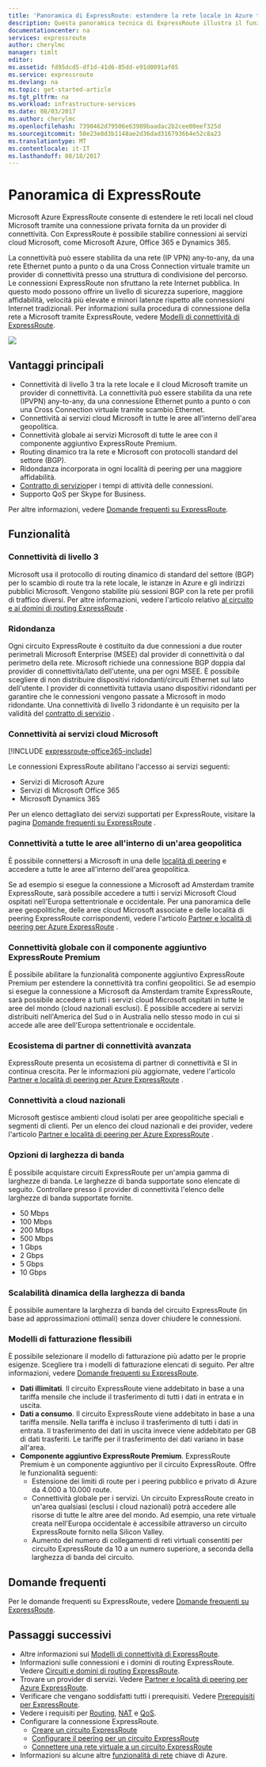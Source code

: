 ```yaml
---
title: 'Panoramica di ExpressRoute: estendere la rete locale in Azure tramite una connessione privata | Microsoft Docs'
description: Questa panoramica tecnica di ExpressRoute illustra il funzionamento di una connessione ExpressRoute per l'estensione della rete locale in Azure tramite una connessione privata.
documentationcenter: na
services: expressroute
author: cherylmc
manager: timlt
editor: 
ms.assetid: fd95dcd5-df1d-41d6-85dd-e91d0091af05
ms.service: expressroute
ms.devlang: na
ms.topic: get-started-article
ms.tgt_pltfrm: na
ms.workload: infrastructure-services
ms.date: 08/03/2017
ms.author: cherylmc
ms.openlocfilehash: 7390462d79506e63989baadac2b2cee00eef325d
ms.sourcegitcommit: 50e23e8d3b1148ae2d36dad3167936b4e52c8a23
ms.translationtype: MT
ms.contentlocale: it-IT
ms.lasthandoff: 08/18/2017
---
```

# <a name="expressroute-overview"></a>Panoramica di ExpressRoute
Microsoft Azure ExpressRoute consente di estendere le reti locali nel cloud Microsoft tramite una connessione privata fornita da un provider di connettività. Con ExpressRoute è possibile stabilire connessioni ai servizi cloud Microsoft, come Microsoft Azure, Office 365 e Dynamics 365.

La connettività può essere stabilita da una rete (IP VPN) any-to-any, da una rete Ethernet punto a punto o da una Cross Connection virtuale tramite un provider di connettività presso una struttura di condivisione del percorso. Le connessioni ExpressRoute non sfruttano la rete Internet pubblica. In questo modo possono offrire un livello di sicurezza superiore, maggiore affidabilità, velocità più elevate e minori latenze rispetto alle connessioni Internet tradizionali. Per informazioni sulla procedura di connessione della rete a Microsoft tramite ExpressRoute, vedere [Modelli di connettività di ExpressRoute](expressroute-connectivity-models.md).

![](./media/expressroute-introduction/expressroute-connection-overview.png)

## <a name="key-benefits"></a>Vantaggi principali

* Connettività di livello 3 tra la rete locale e il cloud Microsoft tramite un provider di connettività. La connettività può essere stabilita da una rete (IPVPN) any-to-any, da una connessione Ethernet punto a punto o con una Cross Connection virtuale tramite scambio Ethernet.
* Connettività ai servizi cloud Microsoft in tutte le aree all'interno dell'area geopolitica.
* Connettività globale ai servizi Microsoft di tutte le aree con il componente aggiuntivo ExpressRoute Premium.
* Routing dinamico tra la rete e Microsoft con protocolli standard del settore (BGP).
* Ridondanza incorporata in ogni località di peering per una maggiore affidabilità.
* [Contratto di servizio](https://azure.microsoft.com/support/legal/sla/)per i tempi di attività delle connessioni.
* Supporto QoS per Skype for Business.

Per altre informazioni, vedere [Domande frequenti su ExpressRoute](expressroute-faqs.md).

## <a name="features"></a>Funzionalità

### <a name="layer-3-connectivity"></a>Connettività di livello 3
Microsoft usa il protocollo di routing dinamico di standard del settore (BGP) per lo scambio di route tra la rete locale, le istanze in Azure e gli indirizzi pubblici Microsoft.  Vengono stabilite più sessioni BGP con la rete per profili di traffico diversi. Per altre informazioni, vedere l'articolo relativo [al circuito e ai domini di routing ExpressRoute](expressroute-circuit-peerings.md) .

### <a name="redundancy"></a>Ridondanza
Ogni circuito ExpressRoute è costituito da due connessioni a due router perimetrali Microsoft Enterprise (MSEE) dal provider di connettività o dal perimetro della rete. Microsoft richiede una connessione BGP doppia dal provider di connettività/lato dell'utente, una per ogni MSEE. È possibile scegliere di non distribuire dispositivi ridondanti/circuiti Ethernet sul lato dell'utente. I provider di connettività tuttavia usano dispositivi ridondanti per garantire che le connessioni vengono passate a Microsoft in modo ridondante. Una connettività di livello 3 ridondante è un requisito per la validità del [contratto di servizio](https://azure.microsoft.com/support/legal/sla/) .

### <a name="connectivity-to-microsoft-cloud-services"></a>Connettività ai servizi cloud Microsoft
[!INCLUDE [expressroute-office365-include](../../includes/expressroute-office365-include.md)]

Le connessioni ExpressRoute abilitano l'accesso ai servizi seguenti:

* Servizi di Microsoft Azure
* Servizi di Microsoft Office 365
* Microsoft Dynamics 365

Per un elenco dettagliato dei servizi supportati per ExpressRoute, visitare la pagina [Domande frequenti su ExpressRoute](expressroute-faqs.md) .

### <a name="connectivity-to-all-regions-within-a-geopolitical-region"></a>Connettività a tutte le aree all'interno di un'area geopolitica
È possibile connettersi a Microsoft in una delle [località di peering](expressroute-locations.md) e accedere a tutte le aree all'interno dell'area geopolitica. 

Se ad esempio si esegue la connessione a Microsoft ad Amsterdam tramite ExpressRoute, sarà possibile accedere a tutti i servizi Microsoft Cloud ospitati nell'Europa settentrionale e occidentale. Per una panoramica delle aree geopolitiche, delle aree cloud Microsoft associate e delle località di peering ExpressRoute corrispondenti, vedere l'articolo [Partner e località di peering per Azure ExpressRoute](expressroute-locations.md) .

### <a name="global-connectivity-with-expressroute-premium-add-on"></a>Connettività globale con il componente aggiuntivo ExpressRoute Premium
È possibile abilitare la funzionalità componente aggiuntivo ExpressRoute Premium per estendere la connettività tra confini geopolitici. Se ad esempio si esegue la connessione a Microsoft da Amsterdam tramite ExpressRoute, sarà possibile accedere a tutti i servizi cloud Microsoft ospitati in tutte le aree del mondo (cloud nazionali esclusi). È possibile accedere ai servizi distribuiti nell'America del Sud o in Australia nello stesso modo in cui si accede alle aree dell'Europa settentrionale e occidentale.

### <a name="rich-connectivity-partner-ecosystem"></a>Ecosistema di partner di connettività avanzata
ExpressRoute presenta un ecosistema di partner di connettività e SI in continua crescita. Per le informazioni più aggiornate, vedere l'articolo [Partner e località di peering per Azure ExpressRoute](expressroute-locations.md) .

### <a name="connectivity-to-national-clouds"></a>Connettività a cloud nazionali
Microsoft gestisce ambienti cloud isolati per aree geopolitiche speciali e segmenti di clienti. Per un elenco dei cloud nazionali e dei provider, vedere l'articolo [Partner e località di peering per Azure ExpressRoute](expressroute-locations.md) .

### <a name="bandwidth-options"></a>Opzioni di larghezza di banda
È possibile acquistare circuiti ExpressRoute per un'ampia gamma di larghezze di banda. Le larghezze di banda supportate sono elencate di seguito. Controllare presso il provider di connettività l'elenco delle larghezze di banda supportate fornite.

* 50 Mbps
* 100 Mbps
* 200 Mbps
* 500 Mbps
* 1 Gbps
* 2 Gbps
* 5 Gbps
* 10 Gbps

### <a name="dynamic-scaling-of-bandwidth"></a>Scalabilità dinamica della larghezza di banda
È possibile aumentare la larghezza di banda del circuito ExpressRoute (in base ad approssimazioni ottimali) senza dover chiudere le connessioni. 

### <a name="flexible-billing-models"></a>Modelli di fatturazione flessibili
È possibile selezionare il modello di fatturazione più adatto per le proprie esigenze. Scegliere tra i modelli di fatturazione elencati di seguito. Per altre informazioni, vedere [Domande frequenti su ExpressRoute](expressroute-faqs.md).

* **Dati illimitati**. Il circuito ExpressRoute viene addebitato in base a una tariffa mensile che include il trasferimento di tutti i dati in entrata e in uscita. 
* **Dati a consumo**. Il circuito ExpressRoute viene addebitato in base a una tariffa mensile. Nella tariffa è incluso il trasferimento di tutti i dati in entrata. Il trasferimento dei dati in uscita invece viene addebitato per GB di dati trasferiti. Le tariffe per il trasferimento dei dati variano in base all'area.
* **Componente aggiuntivo ExpressRoute Premium**. ExpressRoute Premium è un componente aggiuntivo per il circuito ExpressRoute. Offre le funzionalità seguenti: 
  * Estensione dei limiti di route per i peering pubblico e privato di Azure da 4.000 a 10.000 route.
  * Connettività globale per i servizi. Un circuito ExpressRoute creato in un'area qualsiasi (esclusi i cloud nazionali) potrà accedere alle risorse di tutte le altre aree del mondo. Ad esempio, una rete virtuale creata nell'Europa occidentale è accessibile attraverso un circuito ExpressRoute fornito nella Silicon Valley.
  * Aumento del numero di collegamenti di reti virtuali consentiti per circuito ExpressRoute da 10 a un numero superiore, a seconda della larghezza di banda del circuito.

## <a name="faq"></a>Domande frequenti

Per le domande frequenti su ExpressRoute, vedere [Domande frequenti su ExpressRoute](expressroute-faqs.md).

## <a name="next-steps"></a>Passaggi successivi

* Altre informazioni sui [Modelli di connettività di ExpressRoute](expressroute-connectivity-models.md).
* Informazioni sulle connessioni e i domini di routing ExpressRoute. Vedere [Circuiti e domini di routing ExpressRoute](expressroute-circuit-peerings.md).
* Trovare un provider di servizi. Vedere [Partner e località di peering per Azure ExpressRoute](expressroute-locations.md).
* Verificare che vengano soddisfatti tutti i prerequisiti. Vedere [Prerequisiti per ExpressRoute](expressroute-prerequisites.md).
* Vedere i requisiti per [Routing](expressroute-routing.md), [NAT](expressroute-nat.md) e [QoS](expressroute-qos.md).
* Configurare la connessione ExpressRoute.
  * [Creare un circuito ExpressRoute](expressroute-howto-circuit-portal-resource-manager.md)
  * [Configurare il peering per un circuito ExpressRoute](expressroute-howto-routing-portal-resource-manager.md)
  * [Connettere una rete virtuale a un circuito ExpressRoute](expressroute-howto-linkvnet-portal-resource-manager.md)
* Informazioni su alcune altre [funzionalità di rete](../networking/networking-overview.md) chiave di Azure.
